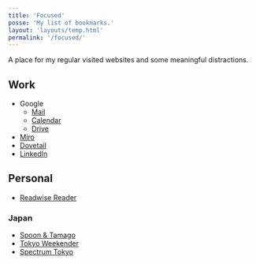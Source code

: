 ```yaml
---
title: 'Focused'
posse: 'My list of bookmarks.'
layout: 'layouts/temp.html'
permalink: '/focused/'
---
```


A place for my regular visited websites and some meaningful distractions.

## Work

- Google
    - [Mail](https://mail.google.com)
    - [Calendar](https://calendar.google.com)
    - [Drive](https://drive.google.com/drive/u/0/starred)
- [Miro](https://miro.com)
- [Dovetail](https://dovetail.com)
- [LinkedIn](https://www.linkedin.com/)

## Personal

- [Readwise Reader](https://read.readwise.io/)

### Japan

- [Spoon & Tamago](https://www.spoon-tamago.com/)
- [Tokyo Weekender](https://www.tokyoweekender.com/)
- [Spectrum Tokyo](https://spctrm.design/)
